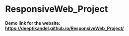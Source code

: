 # ResponsiveWeb_Project
#### Demo link for the website: https://deeptikandel.github.io/ResponsiveWeb_Project/
